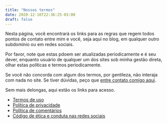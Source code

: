 ```yaml
---
title: "Nossos termos"
date: 2020-12-16T22:36:25-03:00
draft: false
---
```

Nesta página, você encontrará os links para as regras que regem todos pontos de contato entre mim e você, seja aqui no blog, em qualquer outro subdomínio ou em redes sociais.

Por favor, note que estas pdoem ser atualizadas periodicamente e é seu dever, enquanto usuário de qualquer um dos sites sob minha gestão direta, olhar estas políticas e termos periodicamente.

Se você não concorda com algum dos termos, por gentileza, não interaja com nada no site. Se tiver dúvidas, peço que [entre contato comigo aqui][contact].

Sem mais delongas, aqui estão os links para acesso.

* [Termos de uso][termos]
* [Política de privacidade][privacidade]
* [Política de comentários][comentarios]
* [Código de ética e conduta nas redes sociais][etica]

[contact]: mailto:leo@leocarvalho.dev
[termos]: /tos
[privacidade]: /privacy-policy
[comentarios]: /comments
[etica]: https://github.com/brazil-it-groups/code-of-conduct/blob/master/README.md
